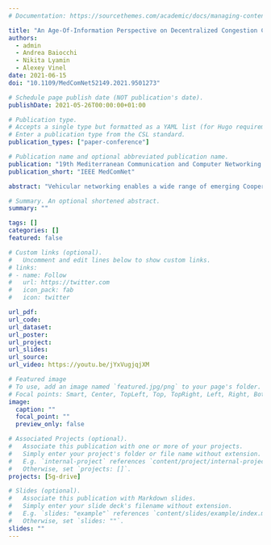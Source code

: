 ```yaml
---
# Documentation: https://sourcethemes.com/academic/docs/managing-content/

title: "An Age-Of-Information Perspective on Decentralized Congestion Control in Vehicular Networks"
authors:
  - admin
  - Andrea Baiocchi
  - Nikita Lyamin
  - Alexey Vinel
date: 2021-06-15
doi: "10.1109/MedComNet52149.2021.9501273"

# Schedule page publish date (NOT publication's date).
publishDate: 2021-05-26T00:00:00+01:00

# Publication type.
# Accepts a single type but formatted as a YAML list (for Hugo requirements).
# Enter a publication type from the CSL standard.
publication_types: ["paper-conference"]

# Publication name and optional abbreviated publication name.
publication: "19th Mediterranean Communication and Computer Networking Conference (MedComNet 2021)"
publication_short: "IEEE MedComNet"

abstract: "Vehicular networking enables a wide range of emerging Cooperative Intelligent Transportation System (C-ITS) applications, from safety to traffic efficiency and infotainment. Many of these applications depend on the reliability and timeliness of status information periodically exchanged among vehicles on the same wireless communication channel. A major effort has been spent, especially by standardization bodies, to define congestion control algorithms for the vehicular networking environment. The picture is, however, more complex than simply controlling the load level on the channel, given the non-trivial interplay of delivery reliability, system throughput, and timeliness of updates. In this paper, we provide a comprehensive performance evaluation of the main state-of- the-art broadcast rate control algorithms from the point of view of channel load, utilization efficiency, and information freshness. We evaluate these algorithms in a realistic simulation environment and describe a centralized approach to define a bound on the performance. We show that controlling the congestion based on either channel load or information freshness only leads to sub-optimal performance."

# Summary. An optional shortened abstract.
summary: ""

tags: []
categories: []
featured: false

# Custom links (optional).
#   Uncomment and edit lines below to show custom links.
# links:
# - name: Follow
#   url: https://twitter.com
#   icon_pack: fab
#   icon: twitter

url_pdf:
url_code:
url_dataset:
url_poster:
url_project:
url_slides:
url_source:
url_video: https://youtu.be/jYxVugjqjXM

# Featured image
# To use, add an image named `featured.jpg/png` to your page's folder. 
# Focal points: Smart, Center, TopLeft, Top, TopRight, Left, Right, BottomLeft, Bottom, BottomRight.
image:
  caption: ""
  focal_point: ""
  preview_only: false

# Associated Projects (optional).
#   Associate this publication with one or more of your projects.
#   Simply enter your project's folder or file name without extension.
#   E.g. `internal-project` references `content/project/internal-project/index.md`.
#   Otherwise, set `projects: []`.
projects: [5g-drive]

# Slides (optional).
#   Associate this publication with Markdown slides.
#   Simply enter your slide deck's filename without extension.
#   E.g. `slides: "example"` references `content/slides/example/index.md`.
#   Otherwise, set `slides: ""`.
slides: ""
---
```

